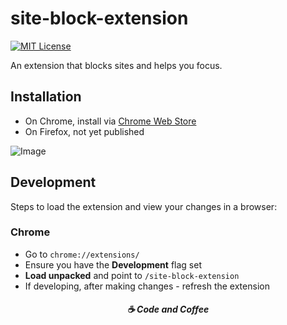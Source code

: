 # site-block-extension
[![MIT License](https://img.shields.io/badge/License-MIT-green.svg)](https://choosealicense.com/licenses/mit/)

An extension that blocks sites and helps you focus.




## Installation

* On Chrome, install via [Chrome Web Store](https://chrome.google.com/webstore/detail/siteblock/piepfdhhijbhafaiefdpimdnfgndjpli?hl=en&authuser=0)
* On Firefox, not yet published


![Image](https://lh3.googleusercontent.com/FF68Pi35YC2lkn5ylmaMMhNHXM-Hky1IsYsk3WkK_NgtLEXEVHcEtSgUu-rJmyy83GTo3keVNMndAUFg49AoI2S9mg=w640-h400-e365-rj-sc0x00ffffff)


## Development
Steps to load the extension and view your changes in a browser:

### Chrome
* Go to `chrome://extensions/`
* Ensure you have the **Development** flag set
* **Load unpacked** and point to `/site-block-extension`
* If developing, after making changes - refresh the extension


<h5 align="center">☕ Code and Coffee</h5>


